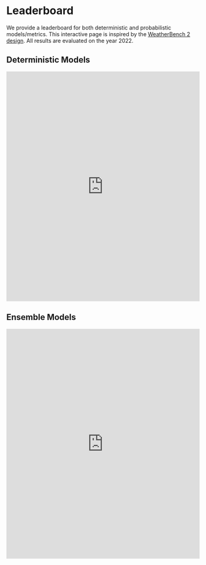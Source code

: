 # Leaderboard

We provide a leaderboard for both deterministic and probabilistic models/metrics.
This interactive page is inspired by the [WeatherBench 2 design](https://sites.research.google/weatherbench/).
All results are evaluated on the year 2022.

## Deterministic Models

<iframe src="https://htmlpreview.github.io/?https://raw.githubusercontent.com/leap-stc/ChaosBench/main/website/html/control.html" width="100%" height="600px" frameborder="0"></iframe>

## Ensemble Models

<iframe src="https://htmlpreview.github.io/?https://raw.githubusercontent.com/leap-stc/ChaosBench/main/website/html/ensemble.html" width="100%" height="600px" frameborder="0"></iframe>
